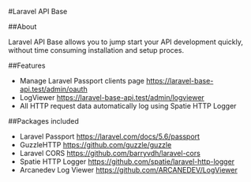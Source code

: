 #Laravel API Base

##About

Laravel API Base allows you to jump start your API development quickly, without time consuming installation and setup proces.

##Features

* Manage Laravel Passport clients page
  https://laravel-base-api.test/admin/oauth
* LogViewer
https://laravel-base-api.test/admin/logviewer
* All HTTP request data automatically log using Spatie HTTP Logger

##Packages included

* Laravel Passport
https://laravel.com/docs/5.6/passport
* GuzzleHTTP
https://github.com/guzzle/guzzle
* Laravel CORS
https://github.com/barryvdh/laravel-cors
* Spatie HTTP Logger
https://github.com/spatie/laravel-http-logger
* Arcanedev Log Viewer
https://github.com/ARCANEDEV/LogViewer